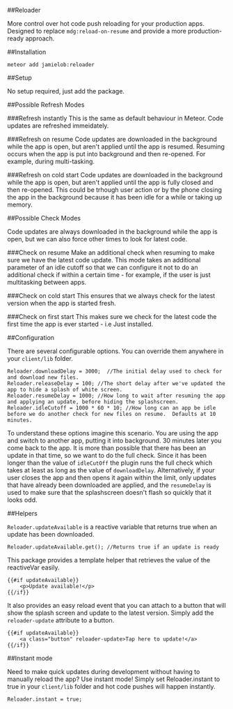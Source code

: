 ##Reloader

More control over hot code push reloading for your production apps.   Designed to replace `mdg:reload-on-resume` and provide a more production-ready approach.

##Installation

`meteor add jamielob:reloader`

##Setup

No setup required, just add the package.



##Possible Refresh Modes

###Refresh instantly
This is the same as default behaviour in Meteor.  Code updates are refreshed immeidately.

###Refresh on resume 
Code updates are downloaded in the background while the app is open, but aren't applied until the app is resumed.  Resuming occurs when the app is put into background and then re-opened.  For example, during multi-tasking.

###Refresh on cold start
Code updates are downloaded in the background while the app is open, but aren't applied until the app is fully closed and then re-opened.  This could be trhough user action or by the phone closing the app in the background because it has been idle for a while or taking up memory.



##Possible Check Modes

Code updates are always downloaded in the background while the app is open, but we can also force other times to look for latest code.

###Check on resume
Make an additional check when resuming to make sure we have the latest code update.  This mode takes an additional parameter of an idle cutoff so that we can configure it not to do an additional check if within a certain time - for example, if the user is just multitasking between apps.

###Check on cold start
This ensures that we always check for the latest version when the app is started fresh.

###Check on first start
This makes sure we check for the latest code the first time the app is ever started - i.e Just installed.







##Configuration

There are several configurable options.  You can override them anywhere in your `client/lib` folder.

```
Reloader.downloadDelay = 3000;  //The initial delay used to check for and download new files.
Reloader.releaseDelay = 100; //The short delay after we've updated the app to hide a splash of white screen.
Reloader.resumeDelay = 1000; //How long to wait after resuming the app and applying an update, before hiding the splashscreen.
Reloader.idleCutoff = 1000 * 60 * 10; //How long can an app be idle before we do another check for new files on resume.  Defaults at 10 minutes.
```

To understand these options imagine this scenario.  You are using the app and switch to another app, putting it into background.  30 minutes later you come back to the app.  It is more than possible that there has been an update in that time, so we want to do the full check.  Since it has been longer than the value of `idleCutOff` the plugin runs the full check which takes at least as long as the value of `downloadDelay`.  Alternatively, if your user closes the app and then opens it again within the limit, only updates that have already been downloaded are applied, and the `resumeDelay` is used to make sure that the splashscreen doesn't flash so quickly that it looks odd.

##Helpers

`Reloader.updateAvailable` is a reactive variable that returns true when an update has been downloaded.

```
Reloader.updateAvailable.get(); //Returns true if an update is ready
```

This package provides a template helper that retrieves the value of the reactiveVar easily.

```
{{#if updateAvailable}}
  	<p>Update available!</p>
{{/if}}
```

It also provides an easy reload event that you can attach to a button that will show the splash screen and update to the latest version. Simply add the `reloader-update` attribute to a button.

```
{{#if updateAvailable}}
	<a class="button" reloader-update>Tap here to update!</a>
{{/if}}
```

##Instant mode

Need to make quick updates during development without having to manually reload the app?  Use instant mode!  Simply set Reloader.instant to true in your `client/lib` folder and hot code pushes will happen instantly.

```
Reloader.instant = true;
```